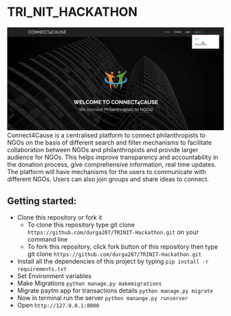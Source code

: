 # TRI_NIT_HACKATHON
![alt text](https://github.com/durga207/TRINIT-Hackathon/blob/main/img/Screenshot%202023-04-20%20232756.png?raw=true)
Connect4Cause is a centralised platform to connect philanthropists to NGOs on the basis of different search and filter mechanisms to facilitate collaboration between NGOs
and philanthropists and provide larger audience for NGOs. This helps improve transparency and accountability in the donation process, give comprehensive information, real time updates. The platform will have mechanisms for the users to communicate with different NGOs. Users can also join groups and share ideas to connect.

## Getting started:
- Clone this repository or fork it
    - To clone this repository type git clone `https://github.com/durga207/TRINIT-Hackathon.git` on your command line
    - To fork this repository, click fork button of this repository then type git clone `https://github.com/durga207/TRINIT-Hackathon.git`
- Install all the dependencies of this project by typing `pip install -r requirements.txt`
- Set Environment variables
- Make Migrations `python manage.py makemigrations`
- Migrate paytm app for transactions details `python manage.py migrate`
- Now in terminal run the server `python manange.py runserver`
- Open `http://127.0.0.1:8000`
